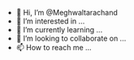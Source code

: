 - 👋 Hi, I’m @Meghwaltarachand
- 👀 I’m interested in ...
- 🌱 I’m currently learning ...
- 💞️ I’m looking to collaborate on ...
- 📫 How to reach me ...

<!---
Meghwaltarachand/Meghwaltarachand is a ✨ special ✨ repository because its `README.md` (this file) appears on your GitHub profile.
You can click the Preview link to take a look at your changes.
--->
